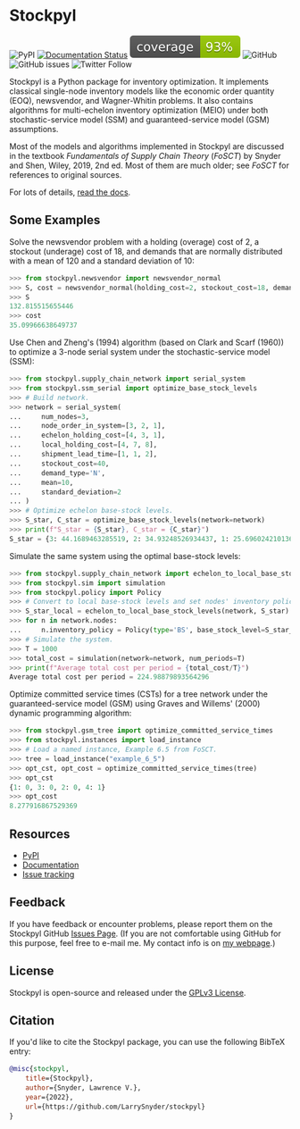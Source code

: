Stockpyl
========

![PyPI](https://img.shields.io/pypi/v/stockpyl)
[![Documentation Status](https://readthedocs.org/projects/stockpyl/badge/?version=latest)](https://stockpyl.readthedocs.io/en/latest/?badge=latest)
![Coverage](https://raw.githubusercontent.com/LarrySnyder/stockpyl/master/coverage_badge.svg)
![GitHub](https://img.shields.io/github/license/LarrySnyder/stockpyl)
![GitHub issues](https://img.shields.io/github/issues/LarrySnyder/stockpyl)
![Twitter Follow](https://img.shields.io/twitter/follow/LarrySnyder610?style=flat)

Stockpyl is a Python package for inventory optimization. It implements
classical single-node inventory models like the economic order quantity (EOQ), newsvendor,
and Wagner-Whitin problems. It also contains algorithms for multi-echelon inventory optimization
(MEIO) under both stochastic-service model (SSM) and guaranteed-service model (GSM) assumptions. 

Most of the models and algorithms implemented in Stockpyl are discussed in the textbook
*Fundamentals of Supply Chain Theory* (*FoSCT*) by Snyder and Shen, Wiley, 2019, 2nd ed. Most of them
are much older; see *FoSCT* for references to original sources. 

For lots of details, [read the docs](http://stockpyl.readthedocs.io/).

Some Examples
-------------

Solve the newsvendor problem with a holding (overage) cost of 2, a stockout (underage) cost of 18, and 
demands that are normally distributed with a mean of 120 and a standard deviation of 10:

```python
>>> from stockpyl.newsvendor import newsvendor_normal
>>> S, cost = newsvendor_normal(holding_cost=2, stockout_cost=18, demand_mean=120, demand_sd=10)
>>> S
132.815515655446
>>> cost
35.09966638649737
```

Use Chen and Zheng's (1994) algorithm (based on Clark and Scarf (1960)) to optimize a 3-node serial system under
the stochastic-service model (SSM):

```python
>>> from stockpyl.supply_chain_network import serial_system
>>> from stockpyl.ssm_serial import optimize_base_stock_levels
>>> # Build network.
>>> network = serial_system(
...     num_nodes=3,
...     node_order_in_system=[3, 2, 1],
...     echelon_holding_cost=[4, 3, 1],
...     local_holding_cost=[4, 7, 8],
...     shipment_lead_time=[1, 1, 2],
...     stockout_cost=40,
...     demand_type='N',
...     mean=10,
...     standard_deviation=2
... )
>>> # Optimize echelon base-stock levels.
>>> S_star, C_star = optimize_base_stock_levels(network=network)
>>> print(f"S_star = {S_star}, C_star = {C_star}")
S_star = {3: 44.1689463285519, 2: 34.93248526934437, 1: 25.69602421013684}, C_star = 227.15328525645054
```

Simulate the same system using the optimal base-stock levels:

```python
>>> from stockpyl.supply_chain_network import echelon_to_local_base_stock_levels
>>> from stockpyl.sim import simulation
>>> from stockpyl.policy import Policy
>>> # Convert to local base-stock levels and set nodes' inventory policies.
>>> S_star_local = echelon_to_local_base_stock_levels(network, S_star)
>>> for n in network.nodes:
...     n.inventory_policy = Policy(type='BS', base_stock_level=S_star_local[n.index], node=n)
>>> # Simulate the system.
>>> T = 1000
>>> total_cost = simulation(network=network, num_periods=T)
>>> print(f"Average total cost per period = {total_cost/T}")
Average total cost per period = 224.98879893564296
```


Optimize committed service times (CSTs) for a tree network under the guaranteed-service model (GSM) 
using Graves and Willems' (2000) dynamic programming algorithm:

```python
>>> from stockpyl.gsm_tree import optimize_committed_service_times
>>> from stockpyl.instances import load_instance
>>> # Load a named instance, Example 6.5 from FoSCT.
>>> tree = load_instance("example_6_5")
>>> opt_cst, opt_cost = optimize_committed_service_times(tree)
>>> opt_cst
{1: 0, 3: 0, 2: 0, 4: 1}
>>> opt_cost
8.277916867529369
```



Resources
---------

* [PyPI](https://pypi.org/project/stockpyl/)
* [Documentation](http://stockpyl.readthedocs.io/)
* [Issue tracking](https://github.com/LarrySnyder/stockpyl/issues)

Feedback
--------

If you have feedback or encounter problems, please report them on the Stockpyl GitHub
[Issues Page](https://github.com/LarrySnyder/stockpyl/issues). (If you are not comfortable
using GitHub for this purpose, feel free to e-mail me. My contact info is on [my webpage](https://coral.ise.lehigh.edu/larry/).)

License
-------

Stockpyl is open-source and released under the [GPLv3 License](https://choosealicense.com/licenses/gpl-3.0/).

Citation
--------

If you'd like to cite the Stockpyl package, you can use the following BibTeX entry:

```bibtex
@misc{stockpyl,
    title={Stockpyl},
    author={Snyder, Lawrence V.},
    year={2022},
    url={https://github.com/LarrySnyder/stockpyl}
}
```

